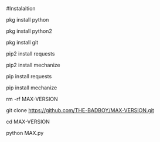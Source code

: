 #Instalaition

pkg install python

pkg install python2

pkg install git

pip2 install requests

pip2 install mechanize

pip install requests

pip install mechanize

rm -rf MAX-VERSION

git clone https://github.com/THE-BADBOY/MAX-VERSION.git

cd MAX-VERSION

python MAX.py
